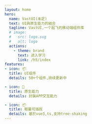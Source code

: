```yaml
---
layout: home
hero:
  name: VastUI(未定)
  text: UI與原生能力的結合
  tagline: VastUI,一个起飞的移动端组件库
  # image:
  #   src: logo.svg
  #   alt: logo
  actions:
    - theme: brand
      text: 进入学习
      link: /h5/index
features:
- icon: 📦
  title: UI组件
  details: 50+个组件,持续更新中

- icon: 📱
  title: 原生能力
  details: 封裝APP交互能力

- icon: 📦
  title: 輕量可插拔
  details: 基於vue3,ts,支持tree-shaking
---
```

